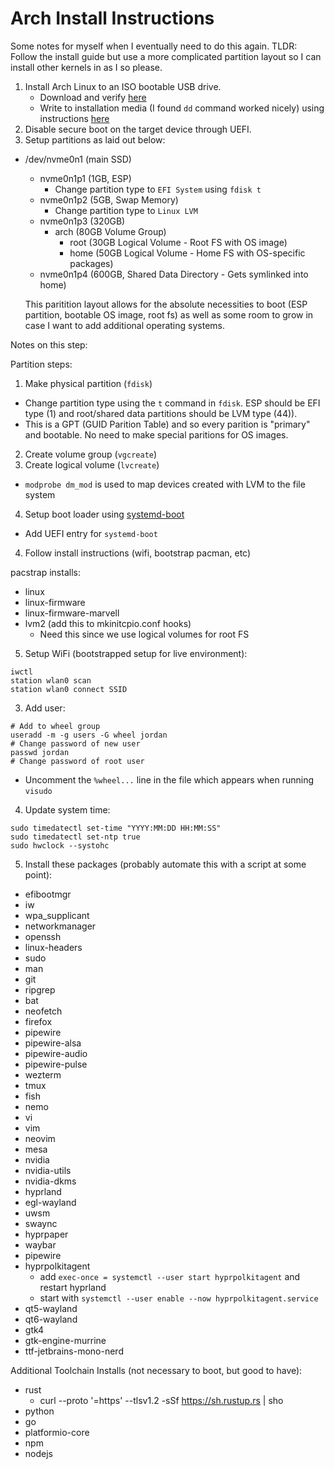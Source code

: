 # Arch Install Instructions

Some notes for myself when I eventually need to do this again. TLDR: Follow the install guide but use a more complicated partition layout so I can install other kernels in as I so please.

1. Install Arch Linux to an ISO bootable USB drive.
   - Download and verify [here](https://archlinux.org/download/)
   - Write to installation media (I found `dd` command worked nicely) using instructions [here](https://wiki.archlinux.org/title/USB_flash_installation_medium)
2. Disable secure boot on the target device through UEFI.
3. Setup partitions as laid out below:

- /dev/nvme0n1 (main SSD)
  - nvme0n1p1 (1GB, ESP)
    - Change partition type to `EFI System` using `fdisk t`
  - nvme0n1p2 (5GB, Swap Memory)
    - Change partition type to `Linux LVM`
  - nvme0n1p3 (320GB)
    - arch (80GB Volume Group)
      - root (30GB Logical Volume - Root FS with OS image)
      - home (50GB Logical Volume - Home FS with OS-specific packages)
  - nvme0n1p4 (600GB, Shared Data Directory - Gets symlinked into home)

  This paritition layout allows for the absolute necessities to boot (ESP partition, bootable OS image, root fs) as well as some room to grow in case I want to add additional operating systems.

Notes on this step:

Partition steps:

1. Make physical partition (`fdisk`)

- Change partition type using the `t` command in `fdisk`. ESP should be EFI type (1) and root/shared data partitions should be LVM type (44)).
- This is a GPT (GUID Parition Table) and so every parition is "primary" and bootable. No need to make special paritions for OS images.

2. Create volume group (`vgcreate`)
3. Create logical volume (`lvcreate`)

- `modprobe dm_mod` is used to map devices created with LVM to the file system

4. Setup boot loader using [systemd-boot](https://wiki.archlinux.org/title/Systemd-boot)

- Add UEFI entry for `systemd-boot`

4. Follow install instructions (wifi, bootstrap pacman, etc)

pacstrap installs:

- linux
- linux-firmware
- linux-firmware-marvell
- lvm2 (add this to mkinitcpio.conf hooks)
  - Need this since we use logical volumes for root FS

5. Setup WiFi (bootstrapped setup for live environment):

```shell
iwctl
station wlan0 scan
station wlan0 connect SSID
```

3. Add user:

```shell
# Add to wheel group
useradd -m -g users -G wheel jordan
# Change password of new user
passwd jordan
# Change password of root user
```

- Uncomment the `%wheel...` line in the file which appears when running `visudo`

4. Update system time:

```shell
sudo timedatectl set-time "YYYY:MM:DD HH:MM:SS"
sudo timedatectl set-ntp true
sudo hwclock --systohc
```

5. Install these packages (probably automate this with a script at some point):

- efibootmgr
- iw
- wpa_supplicant
- networkmanager
- openssh
- linux-headers
- sudo
- man
- git
- ripgrep
- bat
- neofetch
- firefox
- pipewire
- pipewire-alsa
- pipewire-audio
- pipewire-pulse
- wezterm
- tmux
- fish
- nemo
- vi
- vim
- neovim
- mesa
- nvidia
- nvidia-utils
- nvidia-dkms
- hyprland
- egl-wayland
- uwsm
- swaync
- hyprpaper
- waybar
- pipewire
- hyprpolkitagent
  - add `exec-once = systemctl --user start hyprpolkitagent` and restart hyprland
  - start with `systemctl --user enable --now hyprpolkitagent.service`
- qt5-wayland
- qt6-wayland
- gtk4
- gtk-engine-murrine
- ttf-jetbrains-mono-nerd

Additional Toolchain Installs (not necessary to boot, but good to have):

- rust
  - curl --proto '=https' --tlsv1.2 -sSf <https://sh.rustup.rs> | sho
- python
- go
- platformio-core
- npm
- nodejs
